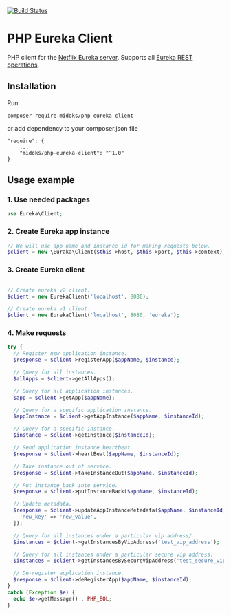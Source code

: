 [![Build Status](https://travis-ci.org/midoks/php-eureka-client.svg?branch=master)](https://travis-ci.org/midoks/php-eureka-client)

# PHP Eureka Client

PHP client for the [Netflix Eureka server](https://github.com/Netflix/eureka). Supports all [Eureka REST operations](https://github.com/Netflix/eureka/wiki/Eureka-REST-operations).

## Installation
Run
```
composer require midoks/php-eureka-client
```
or add dependency to your composer.json file
```
"require": {
    ...
    "midoks/php-eureka-client": "^1.0"
}

```
## Usage example
### 1. Use needed packages
```php
use Eureka\Client;
```
### 2. Create Eureka app instance
```php
// We will use app name and instance id for making requests below.
$client = new \Euraka\Client($this->host, $this->port, $this->context);

```
### 3. Create Eureka client
```php

// Create eureka v2 client.
$client = new EurekaClient('localhost', 8080);

// Create eureka v1 client.
$client = new EurekaClient('localhost', 8080, 'eureka');
```
### 4. Make requests
```php
try {
  // Register new application instance.
  $response = $client->registerApp($appName, $instance);

  // Query for all instances.
  $allApps = $client->getAllApps();

  // Query for all application instances.
  $app = $client->getApp($appName);

  // Query for a specific application instance.
  $appInstance = $client->getAppInstance($appName, $instanceId);

  // Query for a specific instance.
  $instance = $client->getInstance($instanceId);

  // Send application instance heartbeat.
  $response = $client->heartBeat($appName, $instanceId);

  // Take instance out of service.
  $response = $client->takeInstanceOut($appName, $instanceId);

  // Put instance back into service.
  $response = $client->putInstanceBack($appName, $instanceId);

  // Update metadata.
  $response = $client->updateAppInstanceMetadata($appName, $instanceId, [
    'new_key' => 'new_value',
  ]);

  // Query for all instances under a particular vip address/
  $instances = $client->getInstancesByVipAddress('test_vip_address');

  // Query for all instances under a particular secure vip address.
  $instances = $client->getInstancesBySecureVipAddress('test_secure_vip_address');

  // De-register application instance.
  $response = $client->deRegisterApp($appName, $instanceId);
}
catch (Exception $e) {
  echo $e->getMessage() . PHP_EOL;
}
```